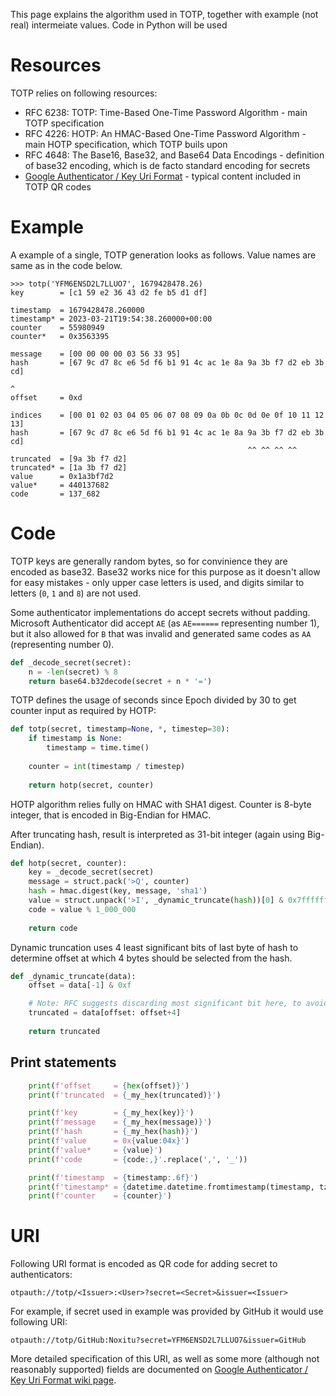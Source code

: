This page explains the algorithm used in TOTP, together with example (not real) intermeiate values. Code in Python will be used

# Resources

TOTP relies on following resources:

 - RFC 6238: TOTP: Time-Based One-Time Password Algorithm - main TOTP specification
 - RFC 4226: HOTP: An HMAC-Based One-Time Password Algorithm - main HOTP specification, which TOTP buils upon
 - RFC 4648: The Base16, Base32, and Base64 Data Encodings - definition of base32 encoding, which is de facto standard encoding for secrets
 - [Google Authenticator / Key Uri Format](https://github.com/google/google-authenticator/wiki/Key-Uri-Format) - typical content included in TOTP QR codes

# Example

A example of a single, TOTP generation looks as follows. Value names are same as in the code below.

```
>>> totp('YFM6ENSD2L7LLUO7', 1679428478.26)
key        = [c1 59 e2 36 43 d2 fe b5 d1 df]

timestamp  = 1679428478.260000
timestamp* = 2023-03-21T19:54:38.260000+00:00
counter    = 55980949
counter*   = 0x3563395

message    = [00 00 00 00 03 56 33 95]
hash       = [67 9c d7 8c e6 5d f6 b1 91 4c ac 1e 8a 9a 3b f7 d2 eb 3b cd]
                                                                        ^ 
offset     = 0xd

indices    = [00 01 02 03 04 05 06 07 08 09 0a 0b 0c 0d 0e 0f 10 11 12 13]
hash       = [67 9c d7 8c e6 5d f6 b1 91 4c ac 1e 8a 9a 3b f7 d2 eb 3b cd]
                                                     ^^ ^^ ^^ ^^
truncated  = [9a 3b f7 d2]
truncated* = [1a 3b f7 d2]
value      = 0x1a3bf7d2
value*     = 440137682
code       = 137_682
```

# Code

TOTP keys are generally random bytes, so for convinience they are encoded as base32. Base32 works nice for this purpose as it doesn't allow for easy mistakes - only upper case letters is used, and digits similar to letters (`0`, `1` and `8`) are not used.

Some authenticator implementations do accept secrets without padding. Microsoft Authenticator did accept `AE` (as `AE======` representing number 1), but it also allowed for `B` that was invalid and generated same codes as `AA` (representing number 0).

```py
def _decode_secret(secret):
    n = -len(secret) % 8
    return base64.b32decode(secret + n * '=')
```

TOTP defines the usage of seconds since Epoch divided by 30 to get counter input as required by HOTP:

```py
def totp(secret, timestamp=None, *, timestep=30):
    if timestamp is None:
        timestamp = time.time()
    
    counter = int(timestamp / timestep)
    
    return hotp(secret, counter)
```

HOTP algorithm relies fully on HMAC with SHA1 digest. Counter is 8-byte integer, that is encoded in Big-Endian for HMAC.

After truncating hash, result is interpreted as 31-bit integer (again using Big-Endian).

```py
def hotp(secret, counter):
    key = _decode_secret(secret)
    message = struct.pack('>Q', counter)
    hash = hmac.digest(key, message, 'sha1')
    value = struct.unpack('>I', _dynamic_truncate(hash))[0] & 0x7fffffff
    code = value % 1_000_000
    
    return code
```

Dynamic truncation uses 4 least significant bits of last byte of hash to determine offset at which 4 bytes should be selected from the hash.

```py
def _dynamic_truncate(data):
    offset = data[-1] & 0xf

    # Note: RFC suggests discarding most significant bit here, to avoid problems with sign.
    truncated = data[offset: offset+4]
    
    return truncated
```

## Print statements

```py
    print(f'offset     = {hex(offset)}')
    print(f'truncated  = {_my_hex(truncated)}')

    print(f'key        = {_my_hex(key)}')
    print(f'message    = {_my_hex(message)}')
    print(f'hash       = {_my_hex(hash)}')
    print(f'value      = 0x{value:04x}')
    print(f'value*     = {value}')
    print(f'code       = {code:,}'.replace(',', '_'))

    print(f'timestamp  = {timestamp:.6f}')
    print(f'timestamp* = {datetime.datetime.fromtimestamp(timestamp, tz=datetime.timezone.utc).isoformat()}')
    print(f'counter    = {counter}')
```

# URI

Following URI format is encoded as QR code for adding secret to authenticators:

    otpauth://totp/<Issuer>:<User>?secret=<Secret>&issuer=<Issuer>
    
For example, if secret used in example was provided by GitHub it would use following URI:

    otpauth://totp/GitHub:Noxitu?secret=YFM6ENSD2L7LLUO7&issuer=GitHub

More detailed specification of this URI, as well as some more (although not reasonably supported) fields are documented on [Google Authenticator / Key Uri Format wiki page](https://github.com/google/google-authenticator/wiki/Key-Uri-Format).
